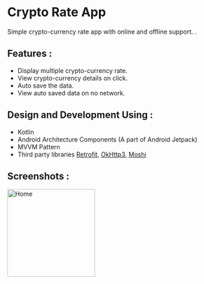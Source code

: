 # Crypto Rate App
Simple crypto-currency rate app with online and offline support. .

## Features :
* Display multiple crypto-currency rate.
* View crypto-currency details on click.
* Auto save the data.
* View auto saved data on no network.

## Design and Development Using :
* Kotlin
* Android Architecture Components (A part of Android Jetpack)
* MVVM Pattern
* Third party libraries [Retrofit](https://square.github.io/retrofit/), [OkHttp3](https://square.github.io/okhttp/), [Moshi](https://github.com/square/moshi)

## Screenshots :

<img width="200" alt="Home" src="https://github.com/Gauravkumar-Jade/Crypto-Rate/assets/112707139/1e3493c4-d2da-4533-a354-7c507142518e">
